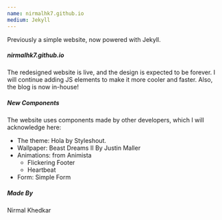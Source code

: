```yaml
---
name: nirmalhk7.github.io
medium: Jekyll
---
```

Previously a simple website, now powered with Jekyll.

##### nirmalhk7.github.io
The redesigned website is live, and the design is expected to be forever. I will continue adding JS elements to make it more cooler and faster. Also, the blog is now in-house!

##### New Components
The website uses components made by other developers, which I will acknowledge here:
* The theme: Hola by Styleshout.
* Wallpaper: Beast Dreams II By Justin Maller
* Animations: from Animista
  * Flickering Footer
  * Heartbeat
* Form: Simple Form

##### Made By
Nirmal Khedkar

